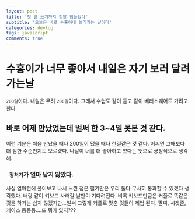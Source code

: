 ```yaml
---
layout: post
title: '첫 글 쓰기까지 정말 힘들었다'
subtitle: '오늘은 바로 수홍이네 놀러가는 날이다'
categories: devlog
tags: javascript
comments: true
---
```


# 수홍이가 너무 좋아서 내일은 자기 보러 달려가는날

`200일`이다. 내일은 무려 `200일`이다. 그래서 수업도 같이 듣고 같이 베러스퀘어도 가려고 한다.

## 바로 어제 만났었는데 벌써 한 3~4일 못본 것 같다.

이런 기분은 처음 만났을 때나 200일이 됐을 때나 한결같은 것 같다.
어쩌면 그때보다 더 심한 수준인지도 모르겠다. 나날이 너를 더 좋아하고 있다는 뜻으로 긍정적으로 생각해.

### ` 정처기`가 얼마 남지 않았다.

사실 얼마전에 풀어보고 나서 느낀 점은 필기만은 우리 둘다 무사히 통과할 수 있겠다 생각했다.
너랑 같이 키보드 사러갈 날만이 기다려진다.
비록 키보드만큼은 커플로 똑같은 것을 하기는 쉽지 않겠지만...벌써 그렇게 커플로 맞춘 것들이 제법 된다.
팔찌, 시곗줄, 케이스 등등등....또 뭐가 있지???                           
